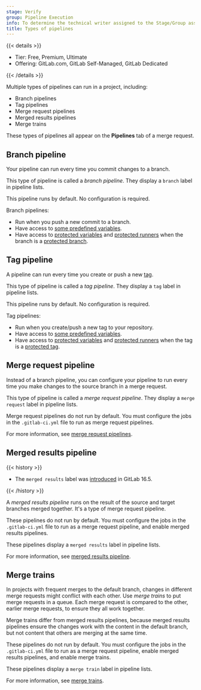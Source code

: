 ```yaml
---
stage: Verify
group: Pipeline Execution
info: To determine the technical writer assigned to the Stage/Group associated with this page, see https://handbook.gitlab.com/handbook/product/ux/technical-writing/#assignments
title: Types of pipelines
---
```


{{< details >}}

- Tier: Free, Premium, Ultimate
- Offering: GitLab.com, GitLab Self-Managed, GitLab Dedicated

{{< /details >}}

Multiple types of pipelines can run in a project, including:

- Branch pipelines
- Tag pipelines
- Merge request pipelines
- Merged results pipelines
- Merge trains

These types of pipelines all appear on the **Pipelines** tab of a merge request.

## Branch pipeline

Your pipeline can run every time you commit changes to a branch.

This type of pipeline is called a *branch pipeline*.
They display a `branch` label in pipeline lists.

This pipeline runs by default. No configuration is required.

Branch pipelines:

- Run when you push a new commit to a branch.
- Have access to [some predefined variables](../variables/predefined_variables.md).
- Have access to [protected variables](../variables/_index.md#protect-a-cicd-variable)
  and [protected runners](../runners/configure_runners.md#prevent-runners-from-revealing-sensitive-information)
  when the branch is a [protected branch](../../user/project/repository/branches/protected.md).

## Tag pipeline

A pipeline can run every time you create or push a new [tag](../../user/project/repository/tags/_index.md).

This type of pipeline is called a *tag pipeline*.
They display a `tag` label in pipeline lists.

This pipeline runs by default. No configuration is required.

Tag pipelines:

- Run when you create/push a new tag to your repository.
- Have access to [some predefined variables](../variables/predefined_variables.md).
- Have access to [protected variables](../variables/_index.md#protect-a-cicd-variable)
  and [protected runners](../runners/configure_runners.md#prevent-runners-from-revealing-sensitive-information)
  when the tag is a [protected tag](../../user/project/protected_tags.md).

## Merge request pipeline

Instead of a branch pipeline, you can configure your pipeline to run every time you make changes to the
source branch in a merge request.

This type of pipeline is called a *merge request pipeline*.
They display a `merge request` label in pipeline lists.

Merge request pipelines do not run by default. You must configure
the jobs in the `.gitlab-ci.yml` file to run as merge request pipelines.

For more information, see [merge request pipelines](merge_request_pipelines.md).

## Merged results pipeline

{{< history >}}

- The `merged results` label was [introduced](https://gitlab.com/gitlab-org/gitlab/-/merge_requests/132975) in GitLab 16.5.

{{< /history >}}

A *merged results pipeline* runs on the result of the source and target branches merged together.
It's a type of merge request pipeline.

These pipelines do not run by default. You must configure the jobs in the `.gitlab-ci.yml` file
to run as a merge request pipeline, and enable merged results pipelines.

These pipelines display a `merged results` label in pipeline lists.

For more information, see [merged results pipeline](merged_results_pipelines.md).

## Merge trains

In projects with frequent merges to the default branch, changes in different merge requests
might conflict with each other. Use *merge trains* to put merge requests in a queue.
Each merge request is compared to the other, earlier merge requests, to ensure they all work together.

Merge trains differ from merged results pipelines, because merged results pipelines
ensure the changes work with the content in the default branch,
but not content that others are merging at the same time.

These pipelines do not run by default. You must configure the jobs in the `.gitlab-ci.yml` file
to run as a merge request pipeline, enable merged results pipelines, and enable merge trains.

These pipelines display a `merge train` label in pipeline lists.

For more information, see [merge trains](merge_trains.md).
